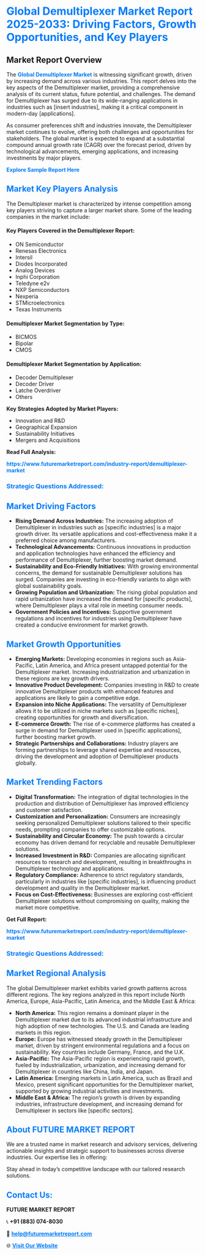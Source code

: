 <h1 style="color: #007BFF;">Global Demultiplexer Market Report 2025-2033: Driving Factors, Growth Opportunities, and Key Players</h1>

<section id="overview">
<h2>Market Report Overview</h2>
<p>The <a href="https://www.futuremarketreport.com/industry-report/demultiplexer-market" style="color: #007BFF; text-decoration: none;"><strong>Global Demultiplexer Market</strong></a> is witnessing significant growth, driven by increasing demand across various industries. This report delves into the key aspects of the Demultiplexer market, providing a comprehensive analysis of its current status, future potential, and challenges. The demand for Demultiplexer has surged due to its wide-ranging applications in industries such as [insert industries], making it a critical component in modern-day [applications].</p>
<p>As consumer preferences shift and industries innovate, the Demultiplexer market continues to evolve, offering both challenges and opportunities for stakeholders. The global market is expected to expand at a substantial compound annual growth rate (CAGR) over the forecast period, driven by technological advancements, emerging applications, and increasing investments by major players.</p>
</section>

<section id="overview">
<p><a href="https://www.futuremarketreport.com/request-sample/reportId=115355" style="color: #007BFF; text-decoration: none;"><strong>Explore Sample Report Here</strong></a></p>
</section>

<section id="key-players">
<h2 style="color: #007BFF;">Market Key Players Analysis</h2>
<p>The Demultiplexer market is characterized by intense competition among key players striving to capture a larger market share. Some of the leading companies in the market include:</p>
<h4>Key Players Covered in the Demultiplexer Report:</h4>
<ul><li>ON Semiconductor</li><li>Renesas Electronics</li><li>Intersil</li><li>Diodes Incorporated</li><li>Analog Devices</li><li>Inphi Corporation</li><li>Teledyne e2v</li><li>NXP Semiconductors</li><li>Nexperia</li><li>STMicroelectronics</li><li>Texas Instruments</li></ul>
<h4>Demultiplexer Market Segmentation by Type:</h4>
<ul><li>BICMOS</li><li>Bipolar</li><li>CMOS</li></ul>

<h4>Demultiplexer Market Segmentation by Application:</h4>
<ul><li>Decoder Demultiplexer</li><li>Decoder Driver</li><li>Latche Overdriver</li><li>Others</li></ul>
<p><strong>Key Strategies Adopted by Market Players:</strong></p>
<ul>
<li>Innovation and R&D</li>
<li>Geographical Expansion</li>
<li>Sustainability Initiatives</li>
<li>Mergers and Acquisitions</li>
</ul>
</section>

<section>
<p><strong>Read Full Analysis: </strong></p><a href="https://www.futuremarketreport.com/industry-report/demultiplexer-market" style="color: #007BFF; text-decoration: none;"><strong>https://www.futuremarketreport.com/industry-report/demultiplexer-market</strong></a>
<h3 style="color: #007BFF;">Strategic Questions Addressed:</h3>
</section>

<section id="driving-factors">
<h2 style="color: #007BFF;">Market Driving Factors</h2>
<ul>
<li><strong>Rising Demand Across Industries:</strong> The increasing adoption of Demultiplexer in industries such as [specific industries] is a major growth driver. Its versatile applications and cost-effectiveness make it a preferred choice among manufacturers.</li>
<li><strong>Technological Advancements:</strong> Continuous innovations in production and application technologies have enhanced the efficiency and performance of Demultiplexer, further boosting market demand.</li>
<li><strong>Sustainability and Eco-Friendly Initiatives:</strong> With growing environmental concerns, the demand for sustainable Demultiplexer solutions has surged. Companies are investing in eco-friendly variants to align with global sustainability goals.</li>
<li><strong>Growing Population and Urbanization:</strong> The rising global population and rapid urbanization have increased the demand for [specific products], where Demultiplexer plays a vital role in meeting consumer needs.</li>
<li><strong>Government Policies and Incentives:</strong> Supportive government regulations and incentives for industries using Demultiplexer have created a conducive environment for market growth.</li>
</ul>
</section>

<section id="growth-opportunities">
<h2 style="color: #007BFF;">Market Growth Opportunities</h2>
<ul>
<li><strong>Emerging Markets:</strong> Developing economies in regions such as Asia-Pacific, Latin America, and Africa present untapped potential for the Demultiplexer market. Increasing industrialization and urbanization in these regions are key growth drivers.</li>
<li><strong>Innovative Product Development:</strong> Companies investing in R&D to create innovative Demultiplexer products with enhanced features and applications are likely to gain a competitive edge.</li>
<li><strong>Expansion into Niche Applications:</strong> The versatility of Demultiplexer allows it to be utilized in niche markets such as [specific niches], creating opportunities for growth and diversification.</li>
<li><strong>E-commerce Growth:</strong> The rise of e-commerce platforms has created a surge in demand for Demultiplexer used in [specific applications], further boosting market growth.</li>
<li><strong>Strategic Partnerships and Collaborations:</strong> Industry players are forming partnerships to leverage shared expertise and resources, driving the development and adoption of Demultiplexer products globally.</li>
</ul>
</section>

<section id="trending-factors">
<h2 style="color: #007BFF;">Market Trending Factors</h2>
<ul>
<li><strong>Digital Transformation:</strong> The integration of digital technologies in the production and distribution of Demultiplexer has improved efficiency and customer satisfaction.</li>
<li><strong>Customization and Personalization:</strong> Consumers are increasingly seeking personalized Demultiplexer solutions tailored to their specific needs, prompting companies to offer customizable options.</li>
<li><strong>Sustainability and Circular Economy:</strong> The push towards a circular economy has driven demand for recyclable and reusable Demultiplexer solutions.</li>
<li><strong>Increased Investment in R&D:</strong> Companies are allocating significant resources to research and development, resulting in breakthroughs in Demultiplexer technology and applications.</li>
<li><strong>Regulatory Compliance:</strong> Adherence to strict regulatory standards, particularly in industries like [specific industries], is influencing product development and quality in the Demultiplexer market.</li>
<li><strong>Focus on Cost-Effectiveness:</strong> Businesses are exploring cost-efficient Demultiplexer solutions without compromising on quality, making the market more competitive.</li>
</ul>
</section>

<section>
<p><strong>Get Full Report: </strong></p><a href="https://www.futuremarketreport.com/industry-report/demultiplexer-market" style="color: #007BFF; text-decoration: none;"><strong>https://www.futuremarketreport.com/industry-report/demultiplexer-market</strong></a>
<h3 style="color: #007BFF;">Strategic Questions Addressed:</h3>
</section>


<section id="regional-analysis">
<h2 style="color: #007BFF;">Market Regional Analysis</h2>
<p>The global Demultiplexer market exhibits varied growth patterns across different regions. The key regions analyzed in this report include North America, Europe, Asia-Pacific, Latin America, and the Middle East & Africa:</p>
<ul>
<li><strong>North America:</strong> This region remains a dominant player in the Demultiplexer market due to its advanced industrial infrastructure and high adoption of new technologies. The U.S. and Canada are leading markets in this region.</li>
<li><strong>Europe:</strong> Europe has witnessed steady growth in the Demultiplexer market, driven by stringent environmental regulations and a focus on sustainability. Key countries include Germany, France, and the U.K.</li>
<li><strong>Asia-Pacific:</strong> The Asia-Pacific region is experiencing rapid growth, fueled by industrialization, urbanization, and increasing demand for Demultiplexer in countries like China, India, and Japan.</li>
<li><strong>Latin America:</strong> Emerging markets in Latin America, such as Brazil and Mexico, present significant opportunities for the Demultiplexer market, supported by growing industrial activities and investments.</li>
<li><strong>Middle East & Africa:</strong> The region’s growth is driven by expanding industries, infrastructure development, and increasing demand for Demultiplexer in sectors like [specific sectors].</li>
</ul>
</section>

<footer>
<h2 style="color: #007BFF;">About FUTURE MARKET REPORT</h2>
<p>We are a trusted name in market research and advisory services, delivering actionable insights and strategic support to businesses across diverse industries. Our expertise lies in offering:</p>

<p>Stay ahead in today’s competitive landscape with our tailored research solutions.</p>

<h2 style="color: #007BFF;">Contact Us:</h2>
<p><strong>FUTURE MARKET REPORT</strong></p>
<p>📞 <strong>+91 (883) 074-8030</strong></p>
<p>📧 <strong><a href="mailto:help@futuremarketreport.com" style="color: #007BFF;">help@futuremarketreport.com</a></strong></p>
<p>🌐 <strong><a href="https://www.futuremarketreport.com/" style="color: #007BFF;">Visit Our Website</a></strong></p>
</footer>